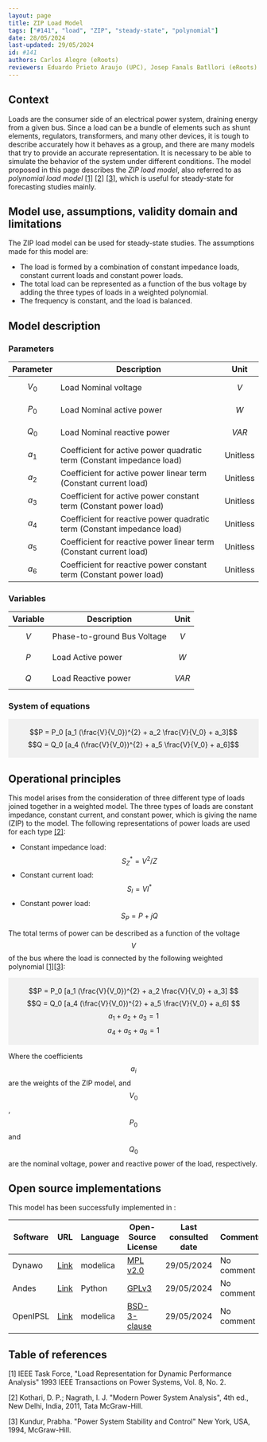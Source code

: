 ```yaml
---
layout: page
title: ZIP Load Model 
tags: ["#141", "load", "ZIP", "steady-state", "polynomial"] 
date: 28/05/2024 
last-updated: 29/05/2024
id: #141
authors: Carlos Alegre (eRoots)
reviewers: Eduardo Prieto Araujo (UPC), Josep Fanals Batllori (eRoots)
---
```


## Context

Loads are the consumer side of an electrical power system, draining energy from a given bus. Since a load can be a bundle of elements such as shunt elements, regulators, transformers, and many other devices, it is tough to describe accurately how it behaves as a group, and there are many models that try to provide an accurate representation. It is necessary to be able to simulate the behavior of the system under different conditions. The model proposed in this page describes the *ZIP load model*, also referred to as *polynomial load model* [[1]](#1) [[2]](#2) [[3]](#3), which is useful for steady-state for forecasting studies mainly.

## Model use, assumptions, validity domain and limitations

The ZIP load model can be used for steady-state studies. The assumptions made for this model are:

* The load is formed by a combination of constant impedance loads, constant current loads and constant power loads.
* The total load can be represented as a function of the bus voltage by adding the three types of loads in a weighted polynomial.
* The frequency is constant, and the load is balanced.

## Model description

### Parameters

| Parameter|Description | Unit |
| ---| ---  | --- |
| $$V_0$$ | Load Nominal voltage | $$V$$ |
| $$P_0$$ | Load Nominal active power | $$W$$ |
| $$Q_0$$ | Load Nominal reactive power | $$VAR$$ |
| $$a_1$$ | Coefficient for active power quadratic term (Constant impedance load) | Unitless |
| $$a_2$$ | Coefficient for active power linear term (Constant current load) | Unitless |
| $$a_3$$ | Coefficient for active power constant term (Constant power load) | Unitless | 
| $$a_4$$ | Coefficient for reactive power quadratic term (Constant impedance load)| Unitless |
| $$a_5$$ | Coefficient for reactive power linear term (Constant current load)| Unitless |
| $$a_6$$ | Coefficient for reactive power constant term (Constant power load) | Unitless |

### Variables 

| Variable | Description | Unit |
| --- | --- | --- |
| $$V$$ | Phase-to-ground Bus Voltage | $$V$$ |
| $$P$$ | Load Active power | $$W$$ |
| $$Q$$ | Load Reactive power | $$VAR$$ |


### System of equations

<div style="background-color:rgba(0, 0, 0, 0.0470588); text-align:center; vertical-align: middle; padding:4px 0;">

$$P = P_0 [a_1 (\frac{V}{V_0})^{2} + a_2 \frac{V}{V_0} + a_3]$$
$$Q = Q_0 [a_4 (\frac{V}{V_0})^{2} + a_5 \frac{V}{V_0} + a_6]$$

</div>

## Operational principles

This model arises from the consideration of three different type of loads joined together in a weighted model. The three types of loads are constant impedance, constant current, and constant power, which is giving the name (ZIP) to the model. The following representations of power loads are used for each type [[2]](#2):

* Constant impedance load: $$S_{Z}^* = V^2/Z$$
* Constant current load: $$S_{I} = V I^*$$
* Constant power load: $$S_{P} = P + jQ$$

The total terms of power can be described as a function of the voltage $$V$$ of the bus where the load is connected by the following weighted polynomial [[1]](#1)[[3]](#3):

<div style="background-color:rgba(0, 0, 0, 0.0470588); text-align:center; vertical-align: middle; padding:4px 0;">

$$P = P_0 [a_1 (\frac{V}{V_0})^{2} + a_2 \frac{V}{V_0} + a_3] $$
$$Q = Q_0 [a_4 (\frac{V}{V_0})^{2} + a_5 \frac{V}{V_0} + a_6] $$
$$a_1 + a_2 + a_3 = 1$$
$$a_4 + a_5 + a_6 = 1$$

</div>

Where the coefficients $$a_i$$ are the weights of the ZIP model, and $$V_0$$, $$P_0$$ and $$Q_0$$ are the nominal voltage, power and reactive power of the load, respectively.

## Open source implementations

This model has been successfully implemented in :


| Software      | URL | Language | Open-Source License | Last consulted date | Comments |
| --------------| --- | --------- | ------------------- |------------------- | -------- |
| Dynawo | [Link](https://github.com/dynawo/dynawo/blob/master/dynawo/sources/Models/Modelica/Dynawo/Electrical/Loads/LoadZIP.mo) | modelica | [MPL v2.0](https://www.mozilla.org/en-US/MPL/2.0/)  | 29/05/2024 | No comment |
| Andes | [Link](https://github.com/CURENT/andes/blob/master/andes/models/dynload/zip.py) | Python | [GPLv3](https://www.gnu.org/licenses/gpl-3.0.en.html)  | 29/05/2024 | No comment |
|OpenIPSL | [Link](https://github.com/OpenIPSL/OpenIPSL/blob/master/OpenIPSL/Electrical/Loads/PSAT/ZIP.mo) | modelica | [BSD-3-clause](https://opensource.org/licenses/BSD-3-Clause)  | 29/05/2024 | No comment |

## Table of references

<a id="1">[1]</a> IEEE Task Force, "Load Representation for Dynamic Performance Analysis" 1993 IEEE Transactions on Power Systems, Vol. 8, No. 2.

<a id="2">[2]</a> Kothari, D. P.; Nagrath, I. J. "Modern Power System Analysis", 4th ed., New Delhi, India, 2011, Tata McGraw-Hill.

<a id="3">[3]</a> Kundur, Prabha. "Power System Stability and Control" New York, USA, 1994, McGraw-Hill.
